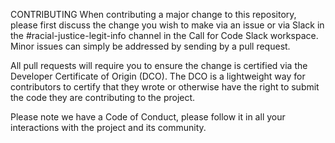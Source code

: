 CONTRIBUTING
When contributing a major change to this repository, please first discuss the change you wish to make via an issue or via Slack in the #racial-justice-legit-info channel in the Call for Code Slack workspace. Minor issues can simply be addressed by sending by a pull request.

All pull requests will require you to ensure the change is certified via the Developer Certificate of Origin (DCO). The DCO is a lightweight way for contributors to certify that they wrote or otherwise have the right to submit the code they are contributing to the project.

Please note we have a Code of Conduct, please follow it in all your interactions with the project and its community.

